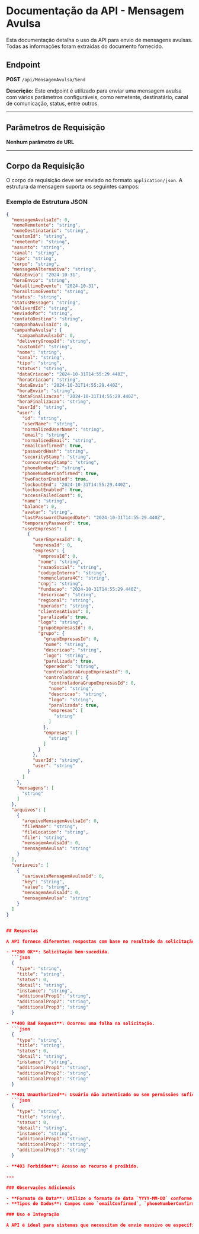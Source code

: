 # Documentação da API - Mensagem Avulsa

Esta documentação detalha o uso da API para envio de mensagens avulsas. Todas as informações foram extraídas do documento fornecido.

## Endpoint

**POST** `/api/MensagemAvulsa/Send`

**Descrição:** Este endpoint é utilizado para enviar uma mensagem avulsa com vários parâmetros configuráveis, como remetente, destinatário, canal de comunicação, status, entre outros.

---

## Parâmetros de Requisição

**Nenhum parâmetro de URL**

---

## Corpo da Requisição

O corpo da requisição deve ser enviado no formato `application/json`. A estrutura da mensagem suporta os seguintes campos:

### Exemplo de Estrutura JSON

```json
{
  "mensagemAvulsaId": 0,
  "nomeRemetente": "string",
  "nomeDestinatario": "string",
  "customId": "string",
  "remetente": "string",
  "assunto": "string",
  "canal": "string",
  "tipo": "string",
  "corpo": "string",
  "mensagemAlternativa": "string",
  "dataEnvio": "2024-10-31",
  "horaEnvio": "string",
  "dataUltimoEvento": "2024-10-31",
  "horaUltimoEvento": "string",
  "status": "string",
  "statusMessage": "string",
  "deliverdId": "string",
  "enviadoPor": "string",
  "contatoDestino": "string",
  "campanhaAvulsaId": 0,
  "campanhaAvulsa": {
    "campanhaAvulsaId": 0,
    "deliveryGroupId": "string",
    "customId": "string",
    "nome": "string",
    "canal": "string",
    "tipo": "string",
    "status": "string",
    "dataCriacao": "2024-10-31T14:55:29.440Z",
    "horaCriacao": "string",
    "dataEnvio": "2024-10-31T14:55:29.440Z",
    "horaEnvio": "string",
    "dataFinalizacao": "2024-10-31T14:55:29.440Z",
    "horaFinalizacao": "string",
    "userId": "string",
    "user": {
      "id": "string",
      "userName": "string",
      "normalizedUserName": "string",
      "email": "string",
      "normalizedEmail": "string",
      "emailConfirmed": true,
      "passwordHash": "string",
      "securityStamp": "string",
      "concurrencyStamp": "string",
      "phoneNumber": "string",
      "phoneNumberConfirmed": true,
      "twoFactorEnabled": true,
      "lockoutEnd": "2024-10-31T14:55:29.440Z",
      "lockoutEnabled": true,
      "accessFailedCount": 0,
      "name": "string",
      "balance": 0,
      "avatar": "string",
      "lastPasswordChangedDate": "2024-10-31T14:55:29.440Z",
      "temporaryPassword": true,
      "userEmpresas": [
        {
          "userEmpresaId": 0,
          "empresaId": 0,
          "empresa": {
            "empresaId": 0,
            "nome": "string",
            "razaoSocial": "string",
            "codigoInterno": "string",
            "nomenclatura4C": "string",
            "cnpj": "string",
            "fundacao": "2024-10-31T14:55:29.440Z",
            "descricao": "string",
            "regional": "string",
            "operador": "string",
            "clientesAtivos": 0,
            "paralizada": true,
            "logo": "string",
            "grupoEmpresasId": 0,
            "grupo": {
              "grupoEmpresasId": 0,
              "nome": "string",
              "descricao": "string",
              "logo": "string",
              "paralizada": true,
              "operador": "string",
              "controladoraGrupoEmpresasId": 0,
              "controladora": {
                "controladoraGrupoEmpresasId": 0,
                "nome": "string",
                "descricao": "string",
                "logo": "string",
                "paralizada": true,
                "empresas": [
                  "string"
                ]
              },
              "empresas": [
                "string"
              ]
            }
          },
          "userId": "string",
          "user": "string"
        }
      ]
    },
    "mensagens": [
      "string"
    ]
  },
  "arquivos": [
    {
      "arquivoMensagemAvulsaId": 0,
      "fileName": "string",
      "fileLocation": "string",
      "file": "string",
      "mensagemAvulsaId": 0,
      "mensagemAvulsa": "string"
    }
  ],
  "variaveis": [
    {
      "variaveisMensagemAvulsaId": 0,
      "key": "string",
      "value": "string",
      "mensagemAvulsaId": 0,
      "mensagemAvulsa": "string"
    }
  ]
}


## Respostas

A API fornece diferentes respostas com base no resultado da solicitação:

- **200 OK**: Solicitação bem-sucedida.
  ```json
  {
    "type": "string",
    "title": "string",
    "status": 0,
    "detail": "string",
    "instance": "string",
    "additionalProp1": "string",
    "additionalProp2": "string",
    "additionalProp3": "string"
  }

- **400 Bad Request**: Ocorreu uma falha na solicitação.
  ```json
  {
    "type": "string",
    "title": "string",
    "status": 0,
    "detail": "string",
    "instance": "string",
    "additionalProp1": "string",
    "additionalProp2": "string",
    "additionalProp3": "string"
  }

- **401 Unauthorized**: Usuário não autenticado ou sem permissões suficientes.
  ```json
  {
    "type": "string",
    "title": "string",
    "status": 0,
    "detail": "string",
    "instance": "string",
    "additionalProp1": "string",
    "additionalProp2": "string",
    "additionalProp3": "string"
  }

- **403 Forbidden**: Acesso ao recurso é proibido.

---

### Observações Adicionais

- **Formato de Data**: Utilize o formato de data `YYYY-MM-DD` conforme o exemplo.
- **Tipos de Dados**: Campos como `emailConfirmed`, `phoneNumberConfirmed` e `temporaryPassword` são booleanos (`true` ou `false`).

### Uso e Integração

A API é ideal para sistemas que necessitam de envio massivo ou específico de mensagens avulsas, como campanhas de marketing, atualizações de status de serviço, ou comunicações operacionais com clientes e parceiros.
